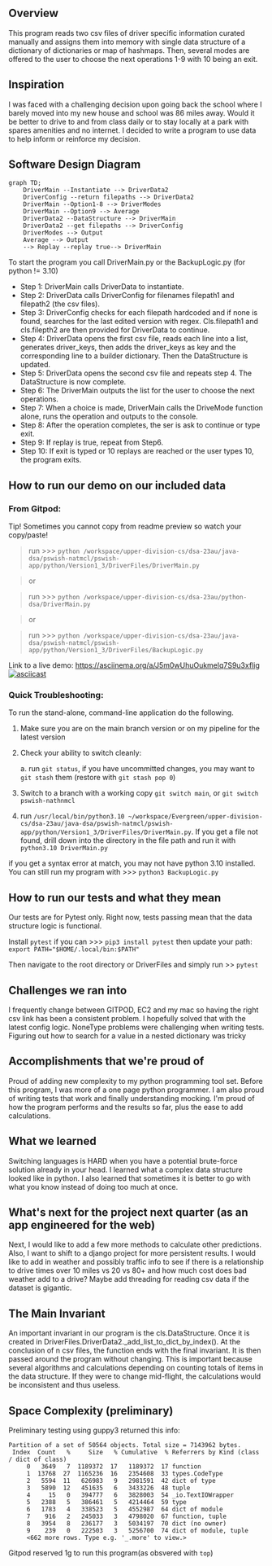 ## Overview
This program reads two csv files of driver specific information curated manually and assigns them into memory with single data structure of a dictionary of dictionaries or map of hashmaps.
Then, several modes are offered to the user to choose the next operations 1-9 with 10 being an exit.

## Inspiration
I was faced with a challenging decision upon going back the school where I barely moved into my new house and school was 86 miles away. Would it be better to drive to and from class daily or to stay locally at a park with spares amenities and no internet. I decided to write a program to use data to help inform or reinforce my decision.

## Software Design Diagram

```mermaid
graph TD;
    DriverMain --Instantiate --> DriverData2
    DriverConfig --return filepaths --> DriverData2
    DriverMain --Option1-8 --> DriverModes
    DriverMain --Option9 --> Average
    DriverData2 --DataStructure --> DriverMain
    DriverData2 --get filepaths --> DriverConfig
    DriverModes --> Output
    Average --> Output
    --> Replay --replay true--> DriverMain

```

To start the program you call DriverMain.py or the BackupLogic.py (for python != 3.10)

* Step 1: DriverMain calls DriverData to instantiate.
* Step 2: DriverData calls DriverConfig for filenames filepath1 and filepath2 (the csv files).
* Step 3: DriverConfig checks for each filepath hardcoded and if none is found, searches for the last edited version with regex. Cls.filepath1 and cls.filepth2 are then provided for DriverData to continue.
* Step 4: DriverData opens the first csv file, reads each line into a list, generates driver_keys, then adds the driver_keys as key and the corresponding line to a builder dictionary. Then the DataStructure is updated.
* Step 5: DriverData opens the second csv file and repeats step 4. The DataStructure is now complete.
* Step 6: The DriverMain outputs the list for the user to choose the next operations.
* Step 7: When a choice is made, DriverMain calls the DriveMode function alone, runs the operation and outputs to the console.
* Step 8: After the operation completes, the ser is ask to continue or type exit.
* Step 9: If replay is true, repeat from Step6.
* Step 10: If exit is typed or 10 replays are reached or the user types 10, the program exits.
## How to run our demo on our included data

### From Gitpod:
Tip! Sometimes you cannot copy from readme preview so watch your copy/paste!

> run >>> `python /workspace/upper-division-cs/dsa-23au/java-dsa/pswish-natmcl/pswish-app/python/Version1_3/DriverFiles/DriverMain.py`

>or

>run >>> `python /workspace/upper-division-cs/dsa-23au/python-dsa/DriverMain.py`

>or 

>run >>> `python /workspace/upper-division-cs/dsa-23au/java-dsa/pswish-natmcl/pswish-app/python/Version1_3/DriverFiles/BackupLogic.py`

Link to a live demo: https://asciinema.org/a/J5m0wUhuOukmelq7S9u3xflig
[![asciicast](https://asciinema.org/a/J5m0wUhuOukmelq7S9u3xflig.svg)](https://asciinema.org/a/J5m0wUhuOukmelq7S9u3xflig)

### Quick Troubleshooting:
To run the stand-alone, command-line application do the following.
    
1. Make sure you are on the main branch version or on my pipeline for the latest version
        
2. Check your ability to switch cleanly:
    
    a. run  `git status`, if you have uncommitted changes, you may want to `git stash` them (restore with `git stash pop 0`)

3. Switch to a branch with a working copy
    `git switch main`,  or   `git switch pswish-nathnmcl`

4. run `/usr/local/bin/python3.10 ~/workspace/Evergreen/upper-division-cs/dsa-23au/java-dsa/pswish-natmcl/pswish-app/python/Version1_3/DriverFiles/DriverMain.py`. If you get a file not found, drill down into the directory in the file path and run it with `python3.10 DriverMain.py`

if you get a syntax error at match, you may not have python 3.10 installed. You can still run my program with >>> `python3 BackupLogic.py`

## How to run our tests and what they mean
Our tests are for Pytest only. 
Right now, tests passing mean that the data structure logic is functional. 

Install `pytest` if you can >>> `pip3 install pytest`
then update your path: `export PATH="$HOME/.local/bin:$PATH"`

Then navigate to the root directory or DriverFiles and simply run >> `pytest`

## Challenges we ran into
I frequently change between GITPOD, EC2 and my mac so having the right csv link has been a consistent problem. I hopefully solved that with the latest config logic. 
NoneType problems were challenging when writing tests.
Figuring out how to search for a value in a nested dictionary was tricky

## Accomplishments that we're proud of
Proud of adding new complexity to my python programming tool set. Before this program, I was more of a one page python programmer. I am also proud of writing tests that work and finally understanding mocking.
I'm proud of how the program performs and the results so far, plus the ease to add calculations.

## What we learned
Switching languages is HARD when you have a potential brute-force solution already in your head.
I learned what a complex data structure looked like in python. I also learned that sometimes it is better to go with what you know instead of doing too much at once.

## What's next for the project next quarter (as an app engineered for the web)
Next, I would like to add a few more methods to calculate other predictions. Also, I want to shift to a django project for more persistent results. I would like to add in weather and possibly traffic info to see if there is a relationship to drive times over 10 miles vs 20 vs 80+ and how much cost does bad weather add to a drive? Maybe add threading for reading csv data if the dataset is gigantic.

## The Main Invariant
An important invariant in our program is the cls.DataStructure. Once it is created in DriverFiles.DriverData2._add_list_to_dict_by_index(). At the conclusion of n csv files, the function ends with the final invariant. It is then passed around the program without changing. This is important because several algorithms and calculations depending on counting totals of items in the data structure. If they were to change mid-flight, the calculations would be inconsistent and thus useless.

## Space Complexity (preliminary)
Preliminary testing using guppy3 returned this info:
```
Partition of a set of 50564 objects. Total size = 7143962 bytes.
 Index  Count   %     Size   % Cumulative  % Referrers by Kind (class / dict of class)
     0   3649   7  1189372  17   1189372  17 function
     1  13768  27  1165236  16   2354608  33 types.CodeType
     2   5594  11   626983   9   2981591  42 dict of type
     3   5890  12   451635   6   3433226  48 tuple
     4     15   0   394777   6   3828003  54 _io.TextIOWrapper
     5   2388   5   386461   5   4214464  59 type
     6   1783   4   338523   5   4552987  64 dict of module
     7    916   2   245033   3   4798020  67 function, tuple
     8   3954   8   236177   3   5034197  70 dict (no owner)
     9    239   0   222503   3   5256700  74 dict of module, tuple
     <662 more rows. Type e.g. '_.more' to view.>
```

Gitpod reserved 1g to run this program(as obsvered with `top`)